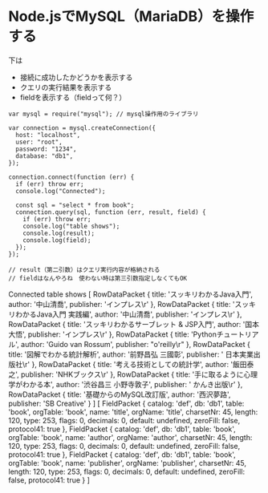 # Node.jsでMySQL（MariaDB）を操作する
下は

- 接続に成功したかどうかを表示する
- クエリの実行結果を表示する
- fieldを表示する（fieldって何？）

```JS
var mysql = require("mysql"); // mysql操作用のライブラリ

var connection = mysql.createConnection({
  host: "localhost",
  user: "root",
  password: "1234",
  database: "db1",
});

connection.connect(function (err) {
  if (err) throw err;
  console.log("Connected");

  const sql = "select * from book";
  connection.query(sql, function (err, result, field) {
    if (err) throw err;
    console.log("table shows");
    console.log(result);
    console.log(field);
  });
});

// result（第二引数）はクエリ実行内容が格納される
// fieldはなんやろね　使わない時は第三引数指定しなくてもOK

```
Connected
table shows
[
  RowDataPacket {
    title: 'スッキリわかるJava入門',
    author: '中山清喬',
    publisher: 'インプレス\r'
  },
  RowDataPacket {
    title: 'スッキリわかるJava入門 実践編',
    author: '中山清喬',
    publisher: 'インプレス\r'
  },
  RowDataPacket {
    title: 'スッキリわかるサーブレット & JSP入門',
    author: '国本大悟',
    publisher: 'インプレス\r'
  },
  RowDataPacket {
    title: 'Pythonチュートリアル',
    author: 'Guido van Rossum',
    publisher: "o'reilly\r"
  },
  RowDataPacket {
    title: '図解でわかる統計解析',
    author: '前野昌弘 三國彰',
    publisher: ' 日本実業出版社\r'
  },
  RowDataPacket {
    title: '考える技術としての統計学',
    author: '飯田泰之',
    publisher: 'NHKブックス\r'
  },
  RowDataPacket {
    title: '手に取るように心理学がわかる本',
    author: '渋谷昌三 小野寺敦子',
    publisher: ' かんき出版\r'
  },
  RowDataPacket {
    title: '基礎からのMySQL改訂版',
    author: '西沢夢路',
    publisher: 'SB Creative'
  }
]
[
  FieldPacket {
    catalog: 'def',
    db: 'db1',
    table: 'book',
    orgTable: 'book',
    name: 'title',
    orgName: 'title',
    charsetNr: 45,
    length: 120,
    type: 253,
    flags: 0,
    decimals: 0,
    default: undefined,
    zeroFill: false,
    protocol41: true
  },
  FieldPacket {
    catalog: 'def',
    db: 'db1',
    table: 'book',
    orgTable: 'book',
    name: 'author',
    orgName: 'author',
    charsetNr: 45,
    length: 120,
    type: 253,
    flags: 0,
    decimals: 0,
    default: undefined,
    zeroFill: false,
    protocol41: true
  },
  FieldPacket {
    catalog: 'def',
    db: 'db1',
    table: 'book',
    orgTable: 'book',
    name: 'publisher',
    orgName: 'publisher',
    charsetNr: 45,
    length: 120,
    type: 253,
    flags: 0,
    decimals: 0,
    default: undefined,
    zeroFill: false,
    protocol41: true
  }
]
```
